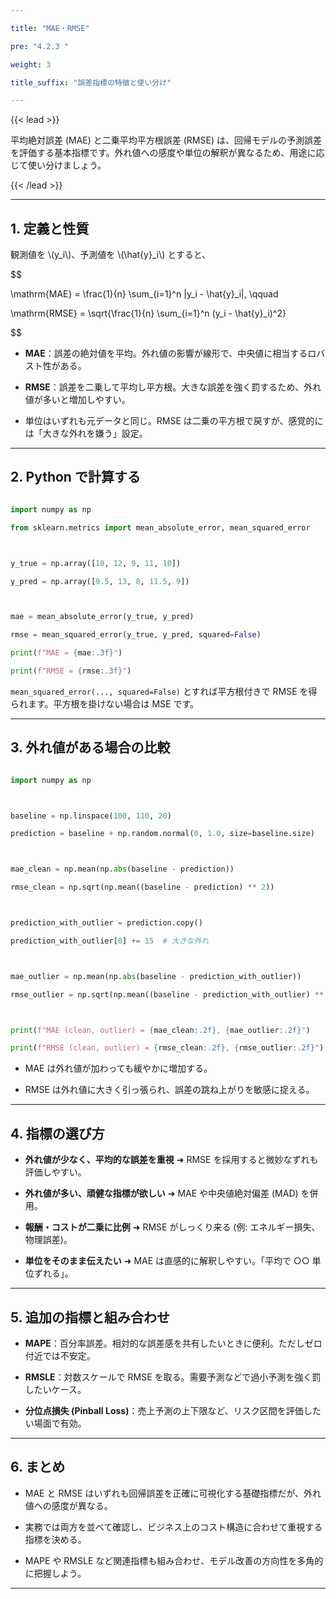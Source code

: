 ```yaml
---

title: "MAE・RMSE"

pre: "4.2.3 "

weight: 3

title_suffix: "誤差指標の特徴と使い分け"

---
```




{{< lead >}}

平均絶対誤差 (MAE) と二乗平均平方根誤差 (RMSE) は、回帰モデルの予測誤差を評価する基本指標です。外れ値への感度や単位の解釈が異なるため、用途に応じて使い分けましょう。

{{< /lead >}}



---



## 1. 定義と性質



観測値を \\(y_i\\)、予測値を \\(\hat{y}_i\\) とすると、



$$

\mathrm{MAE} = \frac{1}{n} \sum_{i=1}^n |y_i - \hat{y}_i|, \qquad

\mathrm{RMSE} = \sqrt{\frac{1}{n} \sum_{i=1}^n (y_i - \hat{y}_i)^2}

$$



- **MAE**：誤差の絶対値を平均。外れ値の影響が線形で、中央値に相当するロバスト性がある。

- **RMSE**：誤差を二乗して平均し平方根。大きな誤差を強く罰するため、外れ値が多いと増加しやすい。

- 単位はいずれも元データと同じ。RMSE は二乗の平方根で戻すが、感覚的には「大きな外れを嫌う」設定。



---



## 2. Python で計算する



```python

import numpy as np

from sklearn.metrics import mean_absolute_error, mean_squared_error



y_true = np.array([10, 12, 9, 11, 10])

y_pred = np.array([9.5, 13, 8, 11.5, 9])



mae = mean_absolute_error(y_true, y_pred)

rmse = mean_squared_error(y_true, y_pred, squared=False)

print(f"MAE = {mae:.3f}")

print(f"RMSE = {rmse:.3f}")

```



`mean_squared_error(..., squared=False)` とすれば平方根付きで RMSE を得られます。平方根を掛けない場合は MSE です。



---



## 3. 外れ値がある場合の比較



```python

import numpy as np



baseline = np.linspace(100, 110, 20)

prediction = baseline + np.random.normal(0, 1.0, size=baseline.size)



mae_clean = np.mean(np.abs(baseline - prediction))

rmse_clean = np.sqrt(np.mean((baseline - prediction) ** 2))



prediction_with_outlier = prediction.copy()

prediction_with_outlier[0] += 15  # 大きな外れ



mae_outlier = np.mean(np.abs(baseline - prediction_with_outlier))

rmse_outlier = np.sqrt(np.mean((baseline - prediction_with_outlier) ** 2))



print(f"MAE (clean, outlier) = {mae_clean:.2f}, {mae_outlier:.2f}")

print(f"RMSE (clean, outlier) = {rmse_clean:.2f}, {rmse_outlier:.2f}")

```



- MAE は外れ値が加わっても緩やかに増加する。

- RMSE は外れ値に大きく引っ張られ、誤差の跳ね上がりを敏感に捉える。



---



## 4. 指標の選び方



- **外れ値が少なく、平均的な誤差を重視** ➜ RMSE を採用すると微妙なずれも評価しやすい。

- **外れ値が多い、頑健な指標が欲しい** ➜ MAE や中央値絶対偏差 (MAD) を併用。

- **報酬・コストが二乗に比例** ➜ RMSE がしっくり来る (例: エネルギー損失、物理誤差)。

- **単位をそのまま伝えたい** ➜ MAE は直感的に解釈しやすい。「平均で ○○ 単位ずれる」。



---



## 5. 追加の指標と組み合わせ



- **MAPE**：百分率誤差。相対的な誤差感を共有したいときに便利。ただしゼロ付近では不安定。

- **RMSLE**：対数スケールで RMSE を取る。需要予測などで過小予測を強く罰したいケース。

- **分位点損失 (Pinball Loss)**：売上予測の上下限など、リスク区間を評価したい場面で有効。



---



## 6. まとめ



- MAE と RMSE はいずれも回帰誤差を正確に可視化する基礎指標だが、外れ値への感度が異なる。

- 実務では両方を並べて確認し、ビジネス上のコスト構造に合わせて重視する指標を決める。

- MAPE や RMSLE など関連指標も組み合わせ、モデル改善の方向性を多角的に把握しよう。



---

